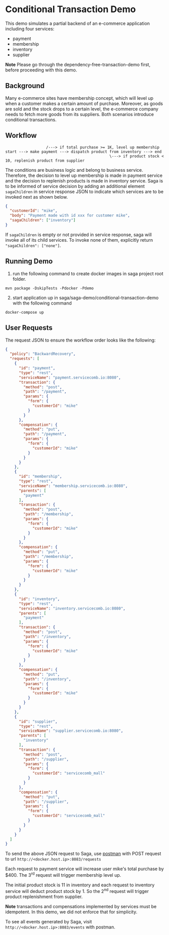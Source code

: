 # Conditional Transaction Demo
This demo simulates a partial backend of an e-commerce application including four services:
* payment
* membership
* inventory
* supplier

**Note** Please go through the dependency-free-transaction-demo first, before proceeding with this demo. 

## Background
Many e-commerce sites have membership concept, which will level up when a customer makes a certain amount of purchase.
Moreover, as goods are sold and the stock drops to a certain level, the e-commerce company needs to fetch more goods from
its suppliers. Both scenarios introduce conditional transactions. 

## Workflow
```
                  /---> if total purchase >= 1K, level up membership
start ---> make payment ---> dispatch product from inventory ---> end
                                              \---> if product stock < 10, replenish product from supplier 
```
The conditions are business logic and belong to business service. Therefore, the decision to level up membership is made
in payment service and the decision to replenish products is made in inventory service. Saga is to be informed of service
decision by adding an additional element `sagaChildren` in service response JSON to indicate which services are to be invoked
next as shown below.
```json
{
  "customerId": "mike",
  "body": "Payment made with id xxx for customer mike",
  "sagaChildren": ["inventory"] 
}
```

If `sagaChildren` is empty or not provided in service response, saga will invoke all of its child services. To invoke none
of them, explicitly return `"sagaChildren": ["none"]`. 

## Running Demo
1. run the following command to create docker images in saga project root folder.
```
mvn package -DskipTests -Pdocker -Pdemo
```

2. start application up in saga/saga-demo/conditional-transaction-demo with the following command
```
docker-compose up
```

## User Requests
The request JSON to ensure the workflow order looks like the following:
```json
{
  "policy": "BackwardRecovery",
  "requests": [
    {
      "id": "payment",
      "type": "rest",
      "serviceName": "payment.servicecomb.io:8080",
      "transaction": {
        "method": "post",
        "path": "/payment",
        "params": {
          "form": {
            "customerId": "mike"
          }
        }
      },
      "compensation": {
        "method": "put",
        "path": "/payment",
        "params": {
          "form": {
            "customerId": "mike"
          }
        }
      }
    },
    {
      "id": "membership",
      "type": "rest",
      "serviceName": "membership.servicecomb.io:8080",
      "parents": [
        "payment"
      ],
      "transaction": {
        "method": "post",
        "path": "/membership",
        "params": {
          "form": {
            "customerId": "mike"
          }
        }
      },
      "compensation": {
        "method": "put",
        "path": "/membership",
        "params": {
          "form": {
            "customerId": "mike"
          }
        }
      }
    },
    {
      "id": "inventory",
      "type": "rest",
      "serviceName": "inventory.servicecomb.io:8080",
      "parents": [
        "payment"
      ],
      "transaction": {
        "method": "post",
        "path": "/inventory",
        "params": {
          "form": {
            "customerId": "mike"
          }
        }
      },
      "compensation": {
        "method": "put",
        "path": "/inventory",
        "params": {
          "form": {
            "customerId": "mike"
          }
        }
      }
    },
    {
      "id": "supplier",
      "type": "rest",
      "serviceName": "supplier.servicecomb.io:8080",
      "parents": [
        "inventory"
      ],
      "transaction": {
        "method": "post",
        "path": "/supplier",
        "params": {
          "form": {
            "customerId": "servicecomb_mall"
          }
        }
      },
      "compensation": {
        "method": "put",
        "path": "/supplier",
        "params": {
          "form": {
            "customerId": "servicecomb_mall"
          }
        }
      }
    }
  ]
}

```

To send the above JSON request to Saga, use [postman](https://www.getpostman.com/postman) with POST request to url `http://<docker.host.ip>:8083/requests`

Each request to payment service will increase user mike's total purchase by $400. The 3<sup>rd</sup> request will trigger 
membership level up.

The initial product stock is 11 in inventory and each request to inventory service will deduct product stock by 1. 
So the 2<sup>nd</sup> request will trigger product replenishment from supplier.

**Note** transactions and compensations implemented by services must be idempotent. In this demo, we did not enforce that
for simplicity.

To see all events generated by Saga, visit `http://<docker.host.ip>:8083/events` with postman.
